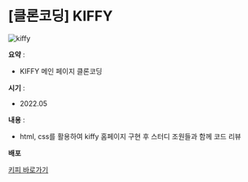 # [클론코딩] KIFFY 

![kiffy](https://user-images.githubusercontent.com/104907318/184520994-cf235b14-e30f-490f-ba99-78896ecbd80e.png)

**요약** :

- KIFFY 메인 페이지 클론코딩

**시기** : 

- 2022.05

**내용** :

- html, css를 활용하여 kiffy 홈페이지 구현 후 스터디 조원들과 함께 코드 리뷰

**배포**

 [키피 바로가기](http://13.124.139.24/kiffy/kiffy.html)
